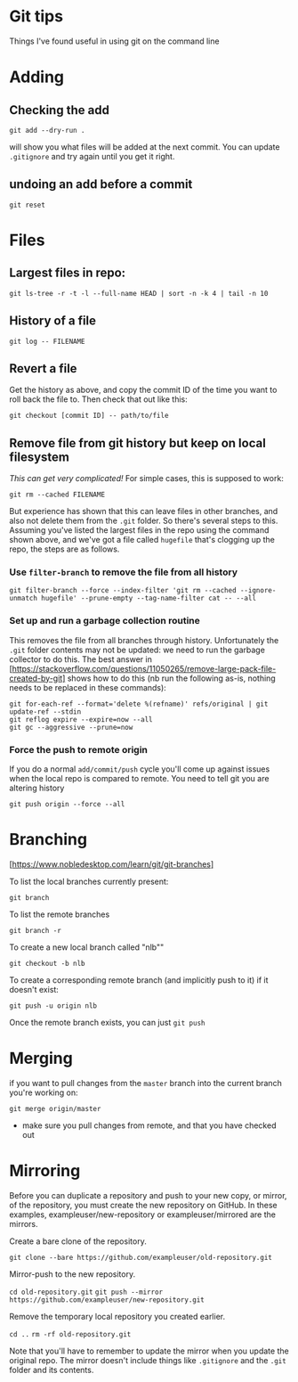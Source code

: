 # Git tips

Things I've found useful in using git on the command line

# Adding

## Checking the add

`git add --dry-run .`

will show you what files will be added at the next commit. You can update `.gitignore` and try again until you get it right. 

## undoing an add before a commit

`git reset`

# Files

## Largest files in repo: 

`git ls-tree -r -t -l --full-name HEAD | sort -n -k 4 | tail -n 10`

## History of a file

`git log -- FILENAME`

## Revert a file

Get the history as above, and copy the commit ID of the time you want to roll back the file to. Then check that out like this: 

`git checkout [commit ID] -- path/to/file`


## Remove file from git history but keep on local filesystem

*This can get very complicated!* For simple cases, this is supposed to work: 

`git rm --cached FILENAME`

But experience has shown that this can leave files in other branches, and also not delete them from the `.git` folder. So there's several steps to this. Assuming you've listed the largest files in the repo using the command shown above, and we've got a file called `hugefile` that's clogging up the repo, the steps are as follows. 

### Use `filter-branch` to remove the file from all history

`git filter-branch --force --index-filter 'git rm --cached --ignore-unmatch hugefile' --prune-empty --tag-name-filter cat -- --all`

### Set up and run a garbage collection routine

This removes the file from all branches through history. Unfortunately the `.git` folder contents may not be updated: we need to run the garbage collector to do this. The best answer in [https://stackoverflow.com/questions/11050265/remove-large-pack-file-created-by-git] shows how to do this (nb run the following as-is, nothing needs to be replaced in these commands): 

```
git for-each-ref --format='delete %(refname)' refs/original | git update-ref --stdin
git reflog expire --expire=now --all
git gc --aggressive --prune=now
```

### Force the push to remote origin

If you do a normal `add/commit/push` cycle you'll come up against issues when the local repo is compared to remote. You need to tell git you are altering history

`git push origin --force --all`


# Branching

[https://www.nobledesktop.com/learn/git/git-branches]

To list the local branches currently present: 

`git branch`

To list the remote branches

`git branch -r`

To create a new local branch called "nlb""

`git checkout -b nlb`

To create a corresponding remote branch (and implicitly push to it) if it doesn't exist:

`git push -u origin nlb`

Once the remote branch exists, you can just `git push`

# Merging

if you want to pull changes from the `master` branch into the current branch you're working on: 

`git merge origin/master`

- make sure you pull changes from remote, and that you have checked out 

# Mirroring

Before you can duplicate a repository and push to your new copy, or mirror, of the repository, you must create the new repository on GitHub. In these examples, exampleuser/new-repository or exampleuser/mirrored are the mirrors.

Create a bare clone of the repository.

`git clone --bare https://github.com/exampleuser/old-repository.git`

Mirror-push to the new repository.

`cd old-repository.git`
`git push --mirror https://github.com/exampleuser/new-repository.git`

Remove the temporary local repository you created earlier.

`cd ..`
`rm -rf old-repository.git`

Note that you'll have to remember to update the mirror when you update the original repo. The mirror doesn't include things like `.gitignore` and the `.git` folder and its contents.  

